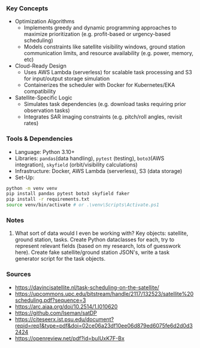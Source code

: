 ### Key Concepts
* Optimization Algorithms
    - Implements greedy and dynamic programming approaches to maximize prioritization (e.g. profit-based or urgency-based scheduling)
    - Models constraints like satellite visibility windows, ground station communication limits, and resource availability (e.g. power, memory, etc)
* Cloud-Ready Design
    - Uses AWS Lambda (serverless) for scalable task processing and S3 for input/output storage simulation
    - Containerizes the scheduler with Docker for Kubernetes/EKA compatibility
* Satellite-Specific Logic
    - Simulates task dependencies (e.g. download tasks requiring prior observation tasks)
    - Integrates SAR imaging constraints (e.g. pitch/roll angles, revisit rates)

### Tools & Dependencies
* Language: Python 3.10+
* Libraries: ```pandas```(data handling), ```pytest``` (testing), ```boto3```(AWS integration), ```skyfield``` (orbit/visibility calculations)
* Infrastructure: Docker, AWS Lambda (serverless), S3 (data storage)
* Set-Up:
```bash
python -m venv venv
pip install pandas pytest boto3 skyfield faker
pip install -r requirements.txt
source venv/bin/activate # or .\venv\Scripts\Activate.ps1
```

### Notes
1. What sort of data would I even be working with? Key objects: satellite, ground station, tasks. Create Python dataclasses for each, try to represent relevant fields (based on my research, lots of guesswork here). Create fake satellite/ground station JSON's, write a  task generator script for the task objects.


### Sources
* https://davincisatellite.nl/task-scheduling-on-the-satellite/
* https://upcommons.upc.edu/bitstream/handle/2117/132523/satellite%20scheduling.pdf?sequence=3
* https://arc.aiaa.org/doi/10.2514/1.I010620
* https://github.com/lseman/satDP
* https://citeseerx.ist.psu.edu/document?repid=rep1&type=pdf&doi=02ce06a23df10ee06d879ed6075fe6d2d0d32424
* https://openreview.net/pdf?id=buIUxK7F-Bx